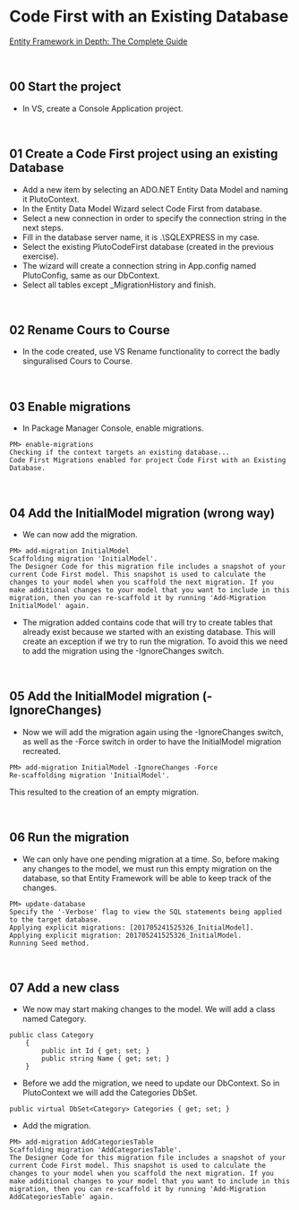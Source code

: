 # Code First with an Existing Database
[Entity Framework in Depth: The Complete Guide](https://www.udemy.com/entity-framework-tutorial/)

&nbsp;
## 00 Start the project
* In VS, create a Console Application project.

&nbsp;
## 01 Create a Code First project using an existing Database
* Add a new item by selecting an ADO.NET Entity Data Model and naming it PlutoContext.
* In the Entity Data Model Wizard select Code First from database.
* Select a new connection in order to specify the connection string in the next steps.
* Fill in the database server name, it is .\SQLEXPRESS in my case.
* Select the existing PlutoCodeFirst database (created in the previous exercise).
* The wizard will create a connection string in App.config named PlutoConfig, same as our DbContext.
* Select all tables except \_MigrationHistory and finish.

&nbsp;
## 02 Rename Cours to Course
* In the code created, use VS Rename functionality to correct the badly singuralised Cours to Course.

&nbsp;
## 03 Enable migrations
* In Package Manager Console, enable migrations.
```
PM> enable-migrations
Checking if the context targets an existing database...
Code First Migrations enabled for project Code First with an Existing Database.
```

&nbsp;
## 04 Add the InitialModel migration (wrong way)
* We can now add the migration.
```
PM> add-migration InitialModel
Scaffolding migration 'InitialModel'.
The Designer Code for this migration file includes a snapshot of your current Code First model. This snapshot is used to calculate the changes to your model when you scaffold the next migration. If you make additional changes to your model that you want to include in this migration, then you can re-scaffold it by running 'Add-Migration InitialModel' again.
```
* The migration added contains code that will try to create tables that already exist because we started with an existing database. This will create an exception if we try to run the migration. To avoid this we need to add the migration using the -IgnoreChanges switch.


&nbsp;
## 05 Add the InitialModel migration (-IgnoreChanges)
* Now we will add the migration again using the -IgnoreChanges switch, as well as the -Force switch in order to have the InitialModel migration recreated.
```
PM> add-migration InitialModel -IgnoreChanges -Force
Re-scaffolding migration 'InitialModel'.
```
This resulted to the creation of an empty migration.


&nbsp;
## 06 Run the migration
* We can only have one pending migration at a time. So, before making any changes to the model, we must run this empty migration on the database, so that Entity Framework will be able to keep track of the changes.
```
PM> update-database
Specify the '-Verbose' flag to view the SQL statements being applied to the target database.
Applying explicit migrations: [201705241525326_InitialModel].
Applying explicit migration: 201705241525326_InitialModel.
Running Seed method.
```

&nbsp;
## 07 Add a new class
* We now may start making changes to the model. We will add a class named Category.
```
public class Category
    {
        public int Id { get; set; }
        public string Name { get; set; }
    }
```
* Before we add the migration, we need to update our DbContext. So in PlutoContext we will add the Categories DbSet.
```
public virtual DbSet<Category> Categories { get; set; }
```
* Add the migration.
```
PM> add-migration AddCategoriesTable
Scaffolding migration 'AddCategoriesTable'.
The Designer Code for this migration file includes a snapshot of your current Code First model. This snapshot is used to calculate the changes to your model when you scaffold the next migration. If you make additional changes to your model that you want to include in this migration, then you can re-scaffold it by running 'Add-Migration AddCategoriesTable' again.
```
